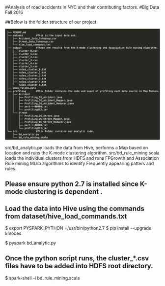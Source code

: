#Analysis of road accidents in NYC and their contributing factors.
#Big Data Fall 2016


##Below is the folder structure of our project.

![Alt text](tree.png?raw=true "Tree")

src/bd_analytic.py loads the data from Hive, performs a Map based on location and runs the K-mode 
clustering algorithm.
src/bd_rule_mining.scala loads the individual clusters from HDFS and runs FPGrowth and Association
Rule mining MLlib algorithms to identify Frequently appearing patters and rules.


##	Please ensure python 2.7 is installed since K-mode clustering is dependent .

##	Load the data into Hive using the commands from dataset/hive_load_commands.txt 

$	export PYSPARK_PYTHON =/usr/bin/python2.7
$	pip install --upgrade kmodes

$	pyspark bd_analytic.py

## 	Once the python script runs, the cluster_*.csv files have to be added into HDFS root directory.
$	spark-shell -i bd_rule_mining.scala
